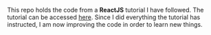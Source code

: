 This repo holds the code from a **ReactJS** tutorial I have followed. The tutorial can be accessed [here](https://www.airpair.com/reactjs/posts/reactjs-a-guide-for-rails-developers). Since I did everything the tutorial has instructed, I am now improving the code in order to learn new things.
